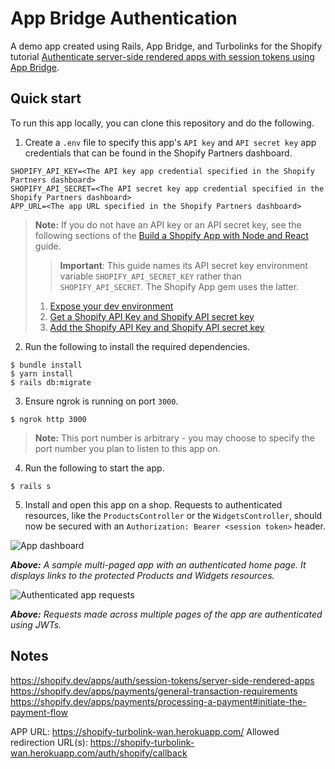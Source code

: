 # App Bridge Authentication

A demo app created using Rails, App Bridge, and Turbolinks for the Shopify tutorial [Authenticate server-side rendered apps with session tokens using App Bridge](https://shopify.dev/tutorials/authenticate-server-side-rendered-apps-with-session-tokens-app-bridge-turbolinks).

## Quick start

To run this app locally, you can clone this repository and do the following.

1. Create a `.env` file to specify this app's `API key` and `API secret key` app credentials that can be found in the Shopify Partners dashboard.

```
SHOPIFY_API_KEY=<The API key app credential specified in the Shopify Partners dashboard>
SHOPIFY_API_SECRET=<The API secret key app credential specified in the Shopify Partners dashboard>
APP_URL=<The app URL specified in the Shopify Partners dashboard>
```

> __Note:__ If you do not have an API key or an API secret key, see the following sections of the [Build a Shopify App with Node and React](https://shopify.dev/tutorials/build-a-shopify-app-with-node-and-react/embed-your-app-in-shopify#get-a-shopify-api-key) guide.
>
>> **Important**: This guide names its API secret key environment variable `SHOPIFY_API_SECRET_KEY` rather than `SHOPIFY_API_SECRET`. The Shopify App gem uses the latter.
>
> 1. [Expose your dev environment](https://shopify.dev/tutorials/build-a-shopify-app-with-node-and-react/embed-your-app-in-shopify#expose-your-dev-environment)
> 2. [Get a Shopify API Key and Shopify API secret key](https://shopify.dev/tutorials/build-a-shopify-app-with-node-and-react/embed-your-app-in-shopify#get-a-shopify-api-key)
> 3. [Add the Shopify API Key and Shopify API secret key](https://shopify.dev/tutorials/build-a-shopify-app-with-node-and-react/embed-your-app-in-shopify#add-the-shopify-api-key)

2. Run the following to install the required dependencies.

```console
$ bundle install
$ yarn install
$ rails db:migrate
```

3. Ensure ngrok is running on port `3000`.

```console
$ ngrok http 3000
```

> __Note:__ This port number is arbitrary - you may choose to specify the port number you plan to listen to this app on.

4. Run the following to start the app.

```console
$ rails s
```

5. Install and open this app on a shop. Requests to authenticated resources, like the `ProductsController` or the `WidgetsController`, should now be secured with an `Authorization: Bearer <session token>` header.

![App dashboard][s1]

_**Above:** A sample multi-paged app with an authenticated home page. It displays links to the protected Products and Widgets resources._

![Authenticated app requests][s2]

_**Above:** Requests made across multiple pages of the app are authenticated using JWTs._

[//]: # "Links"
[s1]: public/screenshot-1.png
[s2]: public/screenshot-2.png

## Notes

https://shopify.dev/apps/auth/session-tokens/server-side-rendered-apps
https://shopify.dev/apps/payments/general-transaction-requirements
https://shopify.dev/apps/payments/processing-a-payment#initiate-the-payment-flow

APP URL: https://shopify-turbolink-wan.herokuapp.com/
Allowed redirection URL(s): https://shopify-turbolink-wan.herokuapp.com/auth/shopify/callback
